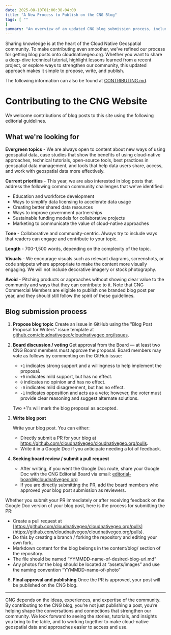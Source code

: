 ```yaml
---
date: 2025-08-10T01:00:38-04:00
title: "A New Process to Publish on the CNG Blog"
tags: [ ""
]
summary: "An overview of an updated CNG blog submission process, including what we’re looking for and how to propose, write, and publish your post."
---
```


Sharing knowledge is at the heart of the Cloud Native Geospatial community. To make contributing even smoother, we’ve refined our process for getting blog posts onto cloudnativegeo.org. Whether you want to share a deep-dive technical tutorial, highlight lessons learned from a recent project, or explore ways to strengthen our community, this updated approach makes it simple to propose, write, and publish.

The following information can also be found at [CONTRIBUTING.md](https://github.com/cloudnativegeo/cloudnativegeo.org/blob/main/CONTRIBUTING.md).

# Contributing to the CNG Website

We welcome contributions of blog posts to this site using the following editorial guidelines.

## What we're looking for

**Evergreen topics** - We are always open to content about new ways of using geospatial data, case studies that show the benefits of using cloud-native approaches, technical tutorials, open-source tools, best practices in geospatial data management, and tools that help data users share, access, and work with geospatial data more effectively.

**Current priorities** - This year, we are also interested in blog posts that address the following common community challenges that we've identified:

- Education and workforce development
- Ways to simplify data licensing to accelerate data usage
- Creating better shared data resources
- Ways to improve government partnerships
- Sustainable funding models for collaborative projects
- Marketing to communicate the value of cloud-native approaches

**Tone** - Collaborative and community-centric. Always try to include ways that readers can engage and contribute to your topic.

**Length** - 700-1,500 words, depending on the complexity of the topic.

**Visuals** - We encourage visuals such as relevant diagrams, screenshots, or code snippets where appropriate to make the content more visually engaging. We will not include decorative imagery or stock photography.

**Avoid** - Pitching products or approaches without showing clear value to the community and ways that they can contribute to it. Note that CNG Commercial Members are eligible to publish one branded blog post per year, and they should still follow the spirit of these guidelines.

## Blog submission process

1. **Propose blog topic**
   Create an issue in GitHub using the "Blog Post Proposal for Writers" issue template at [github.com/cloudnativegeo/cloudnativegeo.org/issues](https://github.com/cloudnativegeo/cloudnativegeo.org/issues).

2. **Board discussion / voting**
   Get approval from the Board — at least two CNG Board members must approve the proposal. Board members may vote as follows by commenting on the GitHub issue:
   - `+1` indicates strong support and a willingness to help implement the proposal.
   - `+0` indicates mild support, but has no effect.
   - `0` indicates no opinion and has no effect.
   - `-0` indicates mild disagreement, but has no effect.
   - `-1` indicates opposition and acts as a veto; however, the voter must provide clear reasoning and suggest alternate solutions.

   Two +1's will mark the blog proposal as accepted.

3. **Write blog post**

   Write your blog post. You can either:
   - Directly submit a PR for your blog at https://github.com/cloudnativegeo/cloudnativegeo.org/pulls.
   - Write it in a Google Doc if you anticipate needing a lot of feedback. 

5. **Seeking board review / submit a pull request**
   - After writing, if you went the Google Doc route, share your Google Doc with the CNG Editorial Board via email: editorial-board@cloudnativegeo.org 
   - If you are directly submitting the PR, add the board members who approved your blog post submission as reviewers.

Whether you submit your PR immediately or after receiving feedback on the Google Doc version of your blog post, here is the process for submitting the PR: 
   - Create a pull request at [https://github.com/cloudnativegeo/cloudnativegeo.org/pulls](https://github.com/cloudnativegeo/cloudnativegeo.org/pulls).
   - Do this by creating a branch / forking the repository and editing your own fork.
   - Markdown content for the blog belongs in the ‎content/blog/ section of the repository.
   - The file should be named “YYMMDD-name-of-desired-blog-url.md”
   - Any photos for the blog should be located at “assets/images” and use the naming convention “YYMMDD-name-of-photo”
 

6. **Final approval and publishing**
   Once the PR is approved, your post will be published on the CNG blog.

----

CNG depends on the ideas, experiences, and expertise of the community. By contributing to the CNG blog, you’re not just publishing a post, you’re helping shape the conversations and connections that strengthen our community. We look forward to seeing the stories, tutorials, and insights you bring to the table, and to working together to make cloud-native geospatial data and approaches easier to access and use.